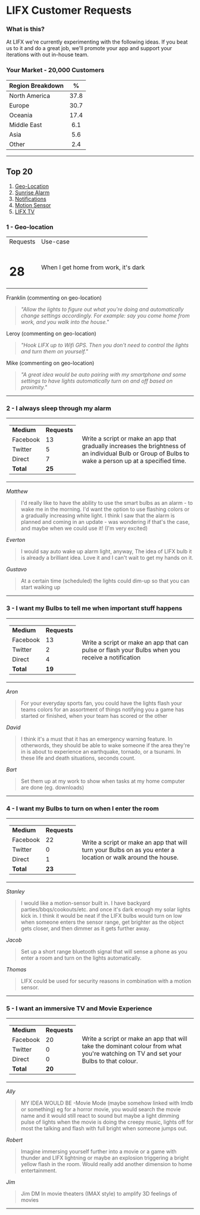 # LIFX Customer Requests

### What is this?

At LIFX we're currently experimenting with the following ideas. If you beat us to it and do a great job, we'll promote your app and support your iterations with out in-house team.

### Your Market - 20,000 Customers

<!--| 65,000 Bulbs | 20,000 Customers |
|:------------:|:----------------:|-->

| Region Breakdown | % |
|:---|:---:|
| North America | 37.8 |
| Europe | 30.7 |
| Oceania | 17.4 |
| Middle East | 6.1 |
| Asia | 5.6 |
| Other | 2.4 |

---------------------------------------------

## Top 20

1. [Geo-Location](https://github.com/LIFX/LIFX-customer-suggestions/blob/master/README.md#1-----when-i-get-home-from-work-its-dark)
2. [Sunrise Alarm](https://github.com/LIFX/LIFX-customer-suggestions/blob/master/README.md#2-----i-always-sleep-through-my-alarm)
3. [Notifications](https://github.com/LIFX/LIFX-customer-suggestions/blob/master/README.md#3-----i-want-my-bulbs-to-tell-me-when-important-stuff-happens)
4. [Motion Sensor](https://github.com/LIFX/LIFX-customer-suggestions/blob/master/README.md#4---i-want-my-bulbs-to-turn-on-when-i-enter-the-room)
5. [LIFX TV](https://github.com/LIFX/LIFX-customer-suggestions/blob/master/README.md#5---i-want-an-immersive-tv-and-movie-experience)

### 1  -  Geo-location
<!--<sup><sup><sup>(28 Requests)</sup></sup></sup>-->

<table>
<tr>
    <td>Requests</td>
    <td>Use-case</td>
</tr>
<tr>
    <td><h1>28</h1></td>
    <td>When I get home from work, it's dark</td>

</tr>
</table>
 
Franklin (commenting on geo-location)
> _"Allow the lights to figure out what you're doing and automatically change settings accordingly.
For example: say you come home from work, and you walk into the house."_

Leroy (commenting on geo-location)
> _"Hook LIFX up to Wifi GPS. Then you don't need to control the lights and turn them on yourself."_

Mike (commenting on geo-location)
> _"A great idea would be auto pairing with my smartphone and some settings to have lights automatically turn on and off based on proximity."_

---------------------------------------------

### 2  -  I always sleep through my alarm
<!--<sup><sup><sup>(25 Requests)</sup></sup></sup>-->

<table>
<tr>
  <td><table>
    <tr>
        <td><strong>Medium</strong></td>
        <td><strong>Requests</strong></td>
    </tr>
    <tr>
        <td>Facebook</td>
        <td>13</td>
    </tr>
    <tr>
        <td>Twitter</td>
        <td>5</td>
    </tr>
    <tr>
        <td>Direct</td>
        <td>7</td>
    <tr>
        <td><strong>Total</strong></td>
        <td><strong>25</strong></td>
    </tr>
    </tr>
</table></td>
  <td>Write a script or make an app that gradually increases the brightness of an individual Bulb or Group of Bulbs to wake a person up at a specified time.</td>
</tr>
</table>

_Matthew_ 
> I'd really like to have the ability to use the smart bulbs as an alarm - to wake me in the morning. I'd want the option to use flashing colors or a gradually increasing white light. I think I saw that the alarm is planned and coming in an update - was wondering if that's the case, and maybe when we could use it! (I'm very excited)

_Everton_ 
> I would say auto wake up alarm light, anyway, The idea of LIFX bulb it is already a brilliant idea. Love it and I can't wait to get my hands on it.

_Gustavo_
> At a certain time (scheduled) the lights could dim-up so that you can start waiking up

---------------------------------------------

### 3  -  I want my Bulbs to tell me when important stuff happens
<!--<sup><sup><sup>(19 Requests)</sup></sup></sup>-->

<table>
<tr>
  <td><table>
    <tr>
        <td><strong>Medium</strong></td>
        <td><strong>Requests</strong></td>
    </tr>
    <tr>
        <td>Facebook</td>
        <td>13</td>
    </tr>
    <tr>
        <td>Twitter</td>
        <td>2</td>
    </tr>
    <tr>
        <td>Direct</td>
        <td>4</td>
    </tr>
    <tr>
        <td><strong>Total</strong></td>
        <td><strong>19</strong></td>
    </tr>
</table></td>
  <td>Write a script or make an app that can pulse or flash your Bulbs when you receive a notification</td>
</tr>
</table>
 
_Aron_ 
> For your everyday sports fan, you could have the lights flash your teams colors for an assortment of things notifying you a game has started or finished, when your team has scored or the other

_David_ 
> I think it's a must that it has an emergency warning feature. In otherwords, they should be able to wake someone if the area they're in is about to experience an earthquake, tornado, or a tsunami. In these life and death situations, seconds count.

_Bart_
> Set them up at my work to show when tasks at my home computer are done (eg. downloads)

---------------------------------------------

### 4 - I want my Bulbs to turn on when I enter the room


<table>
<tr>
  <td><table>
    <tr>
        <td><strong>Medium</strong></td>
        <td><strong>Requests</strong></td>
    </tr>
    <tr>
        <td>Facebook</td>
        <td>22</td>
    </tr>
    <tr>
        <td>Twitter</td>
        <td>0</td>
    </tr>
    <tr>
        <td>Direct</td>
        <td>1</td>
    </tr>
    <tr>
        <td><strong>Total</strong></td>
        <td><strong>23</strong></td>
    </tr>
</table></td>
  <td>Write a script or make an app that will turn your Bulbs on as you enter a location or walk around the house.</td>
</tr>
</table>
 
_Stanley_ 
> I would like a motion-sensor built in. I have backyard parties/bbqs/cookouts/etc. and once it's dark enough my solar lights kick in. I think it would be neat if the LIFX bulbs would turn on low when someone enters the sensor range, get brighter as the object gets closer, and then dimmer as it gets further away.

_Jacob_ 
> Set up a short range bluetooth signal that will sense a phone as you enter a room and turn on the lights automatically.

_Thomas_ 
> LIFX could be used for security reasons in combination with a motion sensor.

---------------------------------------------

### 5 - I want an immersive TV and Movie Experience


<table>
<tr>
  <td><table>
    <tr>
        <td><strong>Medium</strong></td>
        <td><strong>Requests</strong></td>
    </tr>
    <tr>
        <td>Facebook</td>
        <td>20</td>
    </tr>
    <tr>
        <td>Twitter</td>
        <td>0</td>
    </tr>
    <tr>
        <td>Direct</td>
        <td>0</td>
    </tr>
    <tr>
        <td><strong>Total</strong></td>
        <td><strong>20</strong></td>
    </tr>
</table></td>
  <td>Write a script or make an app that will take the dominant colour from what you're watching on TV and set your Bulbs to that colour.</td>
</tr>
</table>
 
_Ally_ 
> MY IDEA WOULD BE -Movie Mode (maybe somehow linked with Imdb or something) eg for a horror movie, you would search the movie name and it would still react to sound but maybe a light dimming pulse of lights when the movie is doing the creepy music, lights off for most the talking and flash with full bright when someone jumps out.

_Robert_ 
> Imagine immersing yourself further into a movie or a game with thunder and LIFX lightning or maybe an explosion triggering a bright yellow flash in the room. Would really add another dimension to home entertainment.

_Jim_ 
> Jim DM In movie theaters (IMAX style) to amplify 3D feelings of movies

---------------------------------------------

<!--
| Medium | Requests|
|:----|:---:|
| Facebook | 13 |
| Twitter | 5 |
| Direct | 7 | 

---------------------------------------------

<table>
    <tr>
        <td>Medium</td>
        <td>Requests</td>
    </tr>
    <tr>
        <td>Facebook</td>
        <td>13</td>
    </tr>
    <tr>
        <td>Twitter</td>
        <td>5</td>
    </tr>
    <tr>
        <td>Direct</td>
        <td>7</td>
    </tr>
</table>
-->

